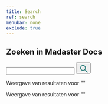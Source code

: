 ```yaml
---
title: Search
ref: search
menubar: none
exclude: true
---
```


<section class="search">
  <div class="search-wrapper">
    <h2>Zoeken in Madaster Docs</h2>
    <form class="search-form content-container flex-column-center">
      <input type="text" class="search-bar" id="search-input" autocomplete="off" aria-label="Zoek invoer">
      <button type="submit" class="search-button-icon" id="search-button" aria-label="Zoek knop">
        <svg width="24" height="24" viewBox="0 0 20 20">
          <path d="M9.5,3A6.5,6.5 0 0,1 16,9.5C16,11.11 15.41,12.59 14.44,13.73L14.71,14H15.5L20.5,19L19,20.5L14,15.5V14.71L13.73,14.44C12.59,15.41 11.11,16 9.5,16A6.5,6.5 0 0,1 3,9.5A6.5,6.5 0 0,1 9.5,3M9.5,5C7,5 5,7 5,9.5C5,12 7,14 9.5,14C12,14 14,12 14,9.5C14,7 12,5 9.5,5Z" fill="#398684" fill-rule="evenodd"/>
        </svg>
      </button>
    </form>
  </div>
</section>

<div id="search-results">
  <div id="search-results-wrapper">
    <div id="search-results-summary">
      <p>Weergave van <span id="search-result"></span> resultaten voor "<span id="search-term"></span>"</p>
    </div>
    <div id="search-results-summary-one">
      <p>Weergave van <span id="search-result-one"></span> resultaten voor "<span id="search-term-one"></span>"</p>
    </div>
    <ul id="search-results-list">
    </ul>
  </div>
</div>